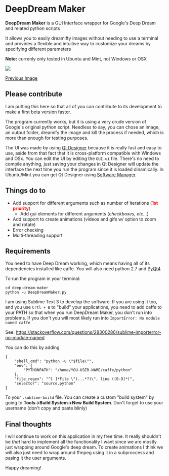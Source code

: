 # DeepDream Maker
**DeepDream Maker** is a GUI Interface wrapper for Google's Deep Dream and related python scripts

It allows you to easily dreamifty images without needing to use a terminal and provides a
flexible and intuitive way to customize your dreams by specifying different parameters

**Note:** currenly only tested in Ubuntu and Mint, not Windows or OSX

![](https://i.imgur.com/WDzWfRE.png)

[Previous Image](https://i.imgur.com/E0aGgG6.png)

## Please contribute
I am putting this here so that all of you can contribute to its development to make a first beta version faster.

The program currently works, but it is using a very crude version of Google's original python script. Needless to say, you can chose an image, an output folder, dreamify the image and kill the process if needed, which is more than enough for testing purposes.

The UI was made by using [Qt Designer](https://i.imgur.com/akMaZEy.png) because it is really fast and easy to use, aside from that fact that it is cross-platform compatible with Windows and OSx. You can edit the UI by editing the `GUI.ui` file. There's no need to compile anything, just saving your changes in Qt Designer will update the interface the next time you run the program since it is loaded dinamically. In Ubuntu/Mint you can get Qt Designer using [Software Manager](https://i.imgur.com/j0y1qHl.png)

## Things do to
* Add support for different arguments such as number of iterations (<b style="color:red">1st priority</b>)
    * Add gui elements for different arguments (*checkboxes, etc...*)
* Add support to create animations (videos and gifs w/ option to zoom and rotate)
* Error checking
* Multi-threading support


## Requirements
You need to have Deep Dream working, which means having all of its dependencies installed like caffe.
You will also need python 2.7 and [PyQt4](https://wiki.python.org/moin/PyQt4)

To run the program in your terminal:
```
cd deep-dream-maker
python -u DeepDreamMaker.py
```
I am using Sublime Text 3 to develop the software. If you are using it too, and you use `Crtl + B` to "build" your applications, you need to add caffe to your PATH so that when you run DeepDream Maker, you don't run into problems.
If you don't you will most likely run into `ImportError: No module named caffe`

See: https://stackoverflow.com/questions/28300286/sublime-importerror-no-module-named

You can do this by adding
```
{
	"shell_cmd": "python -u \"$file\"",
	"env": {
		"PYTHONPATH": "/home/YOU-USER-NAME/caffe/python"
	},
	"file_regex": "^[ ]*File \"(...*?)\", line ([0-9]*)",
    "selector": "source.python"
}
```

To your `.sublime-build` file. You can create a custom "build system" by going to **Tools->Build System->New Build System**. Don't forget to use your username (don't copy and paste blinly)

## Final thoughts
I will continue to work on this application in my free time. It really shouldn't be *that* hard to implement all the functionality I want since we are mostly just wrapping around Google's deep dream. To create animations I think we will also just need to wrap around ffmpeg using it in a subproccess and pasing it the user arguments.

Happy dreaming!
